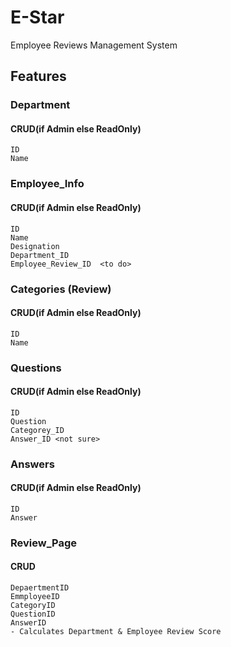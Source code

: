 # E-Star
Employee Reviews Management System

## Features

### Department 
#### CRUD(if Admin else ReadOnly)
    ID
    Name

### Employee_Info 
#### CRUD(if Admin else ReadOnly)
    ID
    Name
    Designation
    Department_ID
    Employee_Review_ID  <to do>
    
### Categories (Review)
#### CRUD(if Admin else ReadOnly)
    ID
    Name
    
### Questions
#### CRUD(if Admin else ReadOnly)
    ID
    Question
    Categorey_ID
    Answer_ID <not sure>

### Answers
#### CRUD(if Admin else ReadOnly)
    ID
    Answer
    
### Review_Page
#### CRUD
    DepaertmentID
    EmmployeeID
    CategoryID 
    QuestionID
    AnswerID
    - Calculates Department & Employee Review Score
